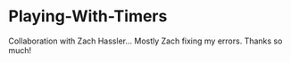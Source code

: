 # Playing-With-Timers

Collaboration with Zach Hassler... Mostly Zach fixing my errors. Thanks so much!
